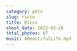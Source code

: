 ```yaml
---
category: pets
slug: ricco
title: Ricco
shoot_date: 2022-05-26
total_photos: 67
music: ABeautifulLife.mp3
---
```

